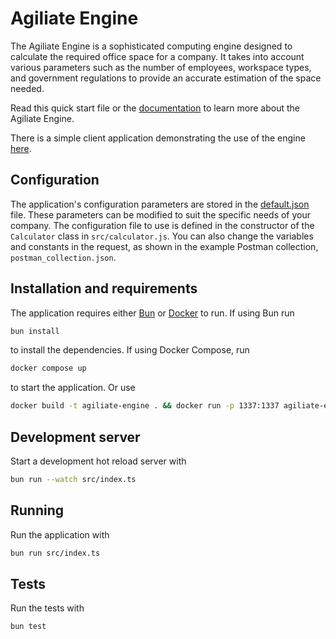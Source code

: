 # Agiliate Engine
The Agiliate Engine is a sophisticated computing engine designed to calculate the required office space for a company. It takes into account various parameters such as the number of employees, workspace types, and government regulations to provide an accurate estimation of the space needed.

Read this quick start file or the [documentation](./docs/index.md) to learn more about the Agiliate Engine.

There is a simple client application demonstrating the use of the engine [here](https://linkarkitektur.github.io/agiliate-engine-client/).

## Configuration
The application's configuration parameters are stored in the [default.json](./src/config/default.json) file. These parameters can be modified to suit the specific needs of your company. The configuration file to use is defined in the constructor of the `Calculator` class in `src/calculator.js`. You can also change the variables and constants in the request, as shown in the example Postman collection, `postman_collection.json`.

## Installation and requirements
The application requires either [Bun](https://bun.sh/) or [Docker](https://www.docker.com/) to run. If using Bun run

```bash
bun install
```

to install the dependencies. If using Docker Compose, run

```bash
docker compose up
```

to start the application. Or use

```bash
docker build -t agiliate-engine . && docker run -p 1337:1337 agiliate-engine
```

## Development server
Start a development hot reload server with

```bash
bun run --watch src/index.ts
```

## Running
Run the application with

```bash
bun run src/index.ts
```

## Tests
Run the tests with

```bash
bun test
```
